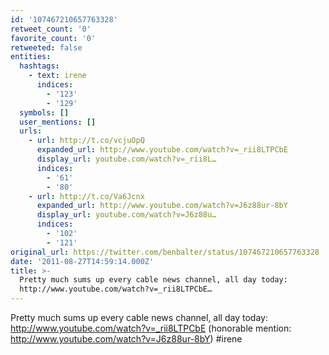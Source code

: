 ```yaml
---
id: '107467210657763328'
retweet_count: '0'
favorite_count: '0'
retweeted: false
entities:
  hashtags:
    - text: irene
      indices:
        - '123'
        - '129'
  symbols: []
  user_mentions: []
  urls:
    - url: http://t.co/vcjuOpQ
      expanded_url: http://www.youtube.com/watch?v=_rii8LTPCbE
      display_url: youtube.com/watch?v=_rii8L…
      indices:
        - '61'
        - '80'
    - url: http://t.co/Va6Jcnx
      expanded_url: http://www.youtube.com/watch?v=J6z88ur-8bY
      display_url: youtube.com/watch?v=J6z88u…
      indices:
        - '102'
        - '121'
original_url: https://twitter.com/benbalter/status/107467210657763328
date: '2011-08-27T14:59:14.000Z'
title: >-
  Pretty much sums up every cable news channel, all day today:
  http://www.youtube.com/watch?v=_rii8LTPCbE…
---
```


Pretty much sums up every cable news channel, all day today: http://www.youtube.com/watch?v=_rii8LTPCbE  (honorable mention: http://www.youtube.com/watch?v=J6z88ur-8bY) #irene